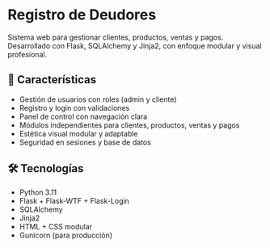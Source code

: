 # Registro de Deudores

Sistema web para gestionar clientes, productos, ventas y pagos. Desarrollado con Flask, SQLAlchemy y Jinja2, con enfoque modular y visual profesional.

## 🚀 Características

- Gestión de usuarios con roles (admin y cliente)
- Registro y login con validaciones
- Panel de control con navegación clara
- Módulos independientes para clientes, productos, ventas y pagos
- Estética visual modular y adaptable
- Seguridad en sesiones y base de datos

## 🛠️ Tecnologías

- Python 3.11
- Flask + Flask-WTF + Flask-Login
- SQLAlchemy
- Jinja2
- HTML + CSS modular
- Gunicorn (para producción)
